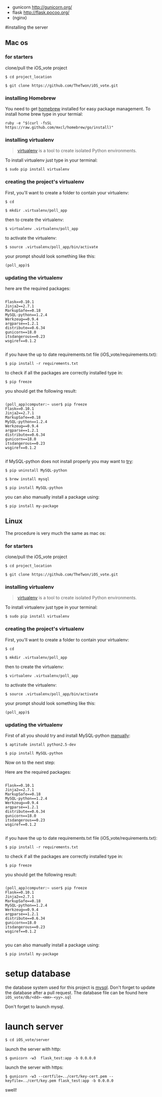 * gunicorn http://gunicorn.org/
* flask http://flask.pocoo.org/
* (nginx)

#installing the server
## Mac os

### for starters
clone/pull the iOS_vote project

`$ cd project_location`

`$ git clone https://github.com/TheTwon/iOS_vote.git`

### installing Homebrew 
You need to get [homebrew](http://brew.sh/) installed for easy package management.
To install home brew type in your termial:

`ruby -e "$(curl -fsSL https://raw.github.com/mxcl/homebrew/go/install)"` 

### installing virtualenv
> [virtualenv](https://pypi.python.org/pypi/virtualenv) is a tool to create isolated Python environments.

To install virtualenv just type in your terminal:

`
$ sudo pip install virtualenv
`

### creating the project's virtualenv

First, you'll want to create a folder to contain your virtualenv:

`
$ cd
`

`
$ mkdir .virtualenv/poll_app
`

then to create the virtualenv:

`$ virtualenv .virtualenv/poll_app`

to activate the virtualenv:

`$ source .virtualenv/poll_app/bin/activate`

your prompt should look something like this:

`(poll_app)$`

### updating the virtualenv

here are the required packages:
<pre><code>
Flask==0.10.1
Jinja2==2.7.1
MarkupSafe==0.18
MySQL-python==1.2.4
Werkzeug==0.9.4
argparse==1.2.1
distribute==0.6.34
gunicorn==18.0
itsdangerous==0.23
wsgiref==0.1.2

</code></pre>

if you have the up to date requirements.txt file (iOS_vote/requirements.txt):

`$ pip install -r requirements.txt`

to check if all the packages are correctly installed type in:

`$ pip freeze`

you should get the following result:

<pre><code>
(poll_app)computer:~ user$ pip freeze
Flask==0.10.1
Jinja2==2.7.1
MarkupSafe==0.18
MySQL-python==1.2.4
Werkzeug==0.9.4
argparse==1.2.1
distribute==0.6.34
gunicorn==18.0
itsdangerous==0.23
wsgiref==0.1.2

</code></pre>

if MySQL-python does not install properly you may want to [try](http://stackoverflow.com/questions/17599830/installing-mysql-python-on-mac):

`$ pip uninstall MySQL-python`

`$ brew install mysql`

`$ pip install MySQL-python`

you can also manually install a package using:

`$ pip install my-package`


## Linux

The procedure is very much the same as mac os:

### for starters
clone/pull the iOS_vote project

`$ cd project_location`

`$ git clone https://github.com/TheTwon/iOS_vote.git`

### installing virtualenv
> [virtualenv](https://pypi.python.org/pypi/virtualenv) is a tool to create isolated Python environments.

To install virtualenv just type in your terminal:

`
$ sudo pip install virtualenv
`

### creating the project's virtualenv

First, you'll want to create a folder to contain your virtualenv:

`
$ cd
`

`
$ mkdir .virtualenv/poll_app
`

then to create the virtualenv:

`$ virtualenv .virtualenv/poll_app`

to activate the virtualenv:

`$ source .virtualenv/poll_app/bin/activate`

your prompt should look something like this:

`(poll_app)$`

### updating the virtualenv


First of all you should try and install MySQL-python [manually](http://stackoverflow.com/questions/5486122/installing-mysql-python-via-pip-virtualenv-for-python-2-5-on-a-linux-system-wit):

`$ aptitude install python2.5-dev`

`$ pip install MySQL-python`

Now on to the next step: 

Here are the required packages:
<pre><code>
Flask==0.10.1
Jinja2==2.7.1
MarkupSafe==0.18
MySQL-python==1.2.4
Werkzeug==0.9.4
argparse==1.2.1
distribute==0.6.34
gunicorn==18.0
itsdangerous==0.23
wsgiref==0.1.2

</code></pre>

if you have the up to date requirements.txt file (iOS_vote/requirements.txt):

`$ pip install -r requirements.txt`

to check if all the packages are correctly installed type in:

`$ pip freeze`

you should get the following result:

<pre><code>
(poll_app)computer:~ user$ pip freeze
Flask==0.10.1
Jinja2==2.7.1
MarkupSafe==0.18
MySQL-python==1.2.4
Werkzeug==0.9.4
argparse==1.2.1
distribute==0.6.34
gunicorn==18.0
itsdangerous==0.23
wsgiref==0.1.2

</code></pre>



you can also manually install a package using:

`$ pip install my-package`

# setup database

the database system used for this project is [mysql](http://www.mysql.com/).
Don't forget to update the database after a pull request.
The database file can be found here `iOS_vote/db/<dd>-<mm>-<yy>.sql`

Don't forget to launch mysql.

# launch server


`
$ cd iOS_vote/server 
`

launch the server with http:

`
$ gunicorn -w3  flask_test:app -b 0.0.0.0
`


launch the server with https:

`
$ gunicorn -w3 --certfile=../cert/key-cert.pem --keyfile=../cert/key.pem flask_test:app -b 0.0.0.0
`

swell!

